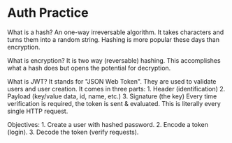# Auth Practice

What is a hash?
An one-way irreversable algorithm.
It takes characters and turns them into a random string.
Hashing is more popular these days than encryption.

What is encryption?
It is two way (reversable) hashing.
This accomplishes what a hash does but opens the potential for decryption.

What is JWT?
It stands for "JSON Web Token". 
They are used to validate users and user creation.
It comes in three parts:
    1. Header (identification)
    2. Payload (key/value data, id, name, etc.)
    3. Signature (the key)
Every time verification is required, the token is sent & evaluated.
This is literally every single HTTP request.

Objectives:
    1. Create a user with hashed password.
    2. Encode a token (login).
    3. Decode the token (verify requests).
